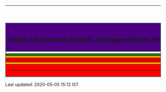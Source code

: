 <html><head>
<meta content="text/html; charset=utf-8" http-equiv="Content-Type" />
<link rel="stylesheet" href="/kol.css" type="text/css">
</head>
<body bgcolor="">
<header><HR></header>
<table width="" border="" cols="" rows="" align="center" bordercollapse="" rules=""  bgcolor="">
<col group valign="top">
<col border=""  align="left"><col border=""  align="center"><col align=right border="" ><tr><td></td></tr>
<col valign=top align=left width="" height="">
<thead valign=top><tr><th bgcolor=indigo><H2>https://kolumnin.github.io/pages/index.html</H2></th></tr>
</thead>
<tfoot><tr><td bgcolor=red><hr></td></tr></tfoot>
<tbody bgcolor=orange>
<tr><td bgcolor=green colspan=3></td></tr>
<tr><td bgcolor=""></td></tr>
<tr><td bgcolor=red></td></tr>
<tr><td bgcolor=red></td></tr>
<tr><td></td></tr>
</tbody>
</table> 

<footer>Last updated: 2020-05-05 15:12 IST</footer>
</body></html>
